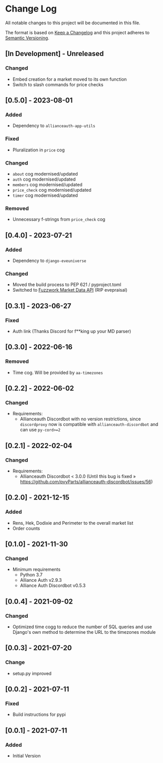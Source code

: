# Change Log

All notable changes to this project will be documented in this file.

The format is based on [Keep a Changelog](http://keepachangelog.com/)
and this project adheres to [Semantic Versioning](http://semver.org/).

## \[In Development\] - Unreleased

### Changed

- Embed creation for a market moved to its own function
- Switch to slash commands for price checks

## \[0.5.0\] - 2023-08-01

### Added

- Dependency to `allianceauth-app-utils`

### Fixed

- Pluralization in `price` cog

### Changed

- `about` cog modernised/updated
- `auth` cog modernised/updated
- `members` cog modernised/updated
- `price_check` cog modernised/updated
- `timer` cog modernised/updated

### Removed

- Unnecessary f-strings from `price_check` cog

## \[0.4.0\] - 2023-07-21

### Added

- Dependency to `django-eveuniverse`

### Changed

- Moved the build process to PEP 621 / pyproject.toml
- Switched to [Fuzzwork Market Data API](https://market.fuzzwork.co.uk/api/) (RIP evepraisal)

## \[0.3.1\] - 2023-06-27

### Fixed

- Auth link (Thanks Discord for f\*\*king up your MD parser)

## \[0.3.0\] - 2022-06-16

### Removed

- Time cog. Will be provided by `aa-timezones`

## \[0.2.2\] - 2022-06-02

### Changed

- Requirements:
  - Allianceauth Discordbot with no version restrictions, since `discordproxy` now
    is compatible with `allianceauth-discordbot` and can use `py-cord>=2`

## \[0.2.1\] - 2022-02-04

### Changed

- Requirements:
  - Allianceauth Discordbot \< 3.0.0 (Until this bug is fixed » https://github.com/pvyParts/allianceauth-discordbot/issues/56)

## \[0.2.0\] - 2021-12-15

### Added

- Rens, Hek, Dodixie and Perimeter to the overall market list
- Order counts

## \[0.1.0\] - 2021-11-30

### Changed

- Minimum requirements
  - Python 3.7
  - Alliance Auth v2.9.3
  - Alliance Auth Discordbot v0.5.3

## \[0.0.4\] - 2021-09-02

### Changed

- Optimized time cogg to reduce the number of SQL queries and use Django's own
  method to determine the URL to the timezones module

## \[0.0.3\] - 2021-07-20

### Change

- setup.py improved

## \[0.0.2\] - 2021-07-11

### Fixed

- Build instructions for pypi

## \[0.0.1\] - 2021-07-11

### Added

- Initial Version
